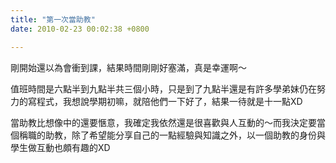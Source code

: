 ```yaml
---
title: "第一次當助教"
date: 2010-02-23 00:02:38 +0800

---
```



剛開始還以為會衝到課，結果時間剛剛好塞滿，真是幸運啊～



值班時間是六點半到九點半共三個小時，只是到了九點半還是有許多學弟妹仍在努力的寫程式，我想說學期初嘛，就陪他們一下好了，結果一待就是十一點XD



當助教比想像中的還要愜意，我確定我依然還是很喜歡與人互動的～而我決定要當個稱職的助教，除了希望能分享自己的一點經驗與知識之外，以一個助教的身份與學生做互動也頗有趣的XD


